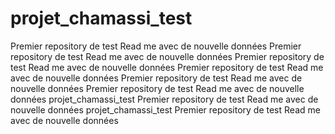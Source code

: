 # projet_chamassi_test
Premier repository de test
Read me avec de nouvelle données 
Premier repository de test
Read me avec de nouvelle données 
Premier repository de test
Read me avec de nouvelle données 
Premier repository de test
Read me avec de nouvelle données 
Premier repository de test
Read me avec de nouvelle données 
Premier repository de test
Read me avec de nouvelle données  projet_chamassi_test
Premier repository de test
Read me avec de nouvelle données  projet_chamassi_test
Premier repository de test
Read me avec de nouvelle données 
